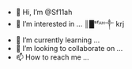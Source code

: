 - 👋 Hi, I’m @Sf11ah
- 👀 I’m interested in ...
║█ˢᶠᴬᴴ༒ krj
- 🌱 I’m currently learning ...
- 💞️ I’m looking to collaborate on ...
- 📫 How to reach me ...

<!---
Sf11ah/Sf11ah is a ✨ special ✨ repository because its `README.md` (this file) appears on your GitHub profile.
You can click the Preview link to take a look at your changes.
--->
